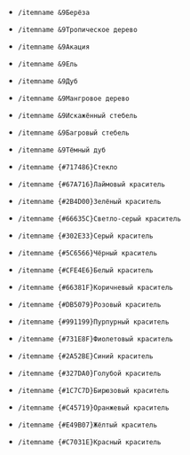 - `/itemname &9Берёза`
- `/itemname &9Тропическое дерево`
- `/itemname &9Акация`
- `/itemname &9Ель`
- `/itemname &9Дуб`
- `/itemname &9Мангровое дерево`
- `/itemname &9Искажённый стебель`
- `/itemname &9Багровый стебель`
- `/itemname &9Тёмный дуб`


- `/itemname {#717486}Стекло`

- `/itemname {#67A716}Лаймовый краситель`
- `/itemname {#2B4D00}Зелёный краситель`
- `/itemname {#66635C}Светло-серый краситель`
- `/itemname {#302E33}Серый краситель`
- `/itemname {#5C6566}Чёрный краситель`
- `/itemname {#CFE4E6}Белый краситель`
- `/itemname {#66381F}Коричневый краситель`
- `/itemname {#DB5079}Розовый краситель`
- `/itemname {#991199}Пурпурный краситель`
- `/itemname {#731E8F}Фиолетовый краситель`
- `/itemname {#2A52BE}Синий краситель`
- `/itemname {#327DA0}Голубой краситель`
- `/itemname {#1C7C7D}Бирюзовый краситель`
- `/itemname {#C45719}Оранжевый краситель`
- `/itemname {#E49B07}Жёлтый краситель`
- `/itemname {#C7031E}Красный краситель`
